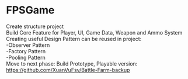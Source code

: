 <h1 class="code-line" data-line-start=0 data-line-end=1 ><a id="FPSGame_0"></a>FPSGame</h1>
<p class="has-line-data" data-line-start="1" data-line-end="8">Create structure project<br>
Build Core Feature for Player, UI, Game Data, Weapon and Ammo System<br>
Creating useful Design Pattern can be reused in project:<br>
-Observer Pattern<br>
-Factory Pattern<br>
-Pooling Pattern<br>
Move to next phase: Build Prototype, Playable version: <a href="https://github.com/XuanVuFsv/Battle-Farm-backup">https://github.com/XuanVuFsv/Battle-Farm-backup</a></p>
